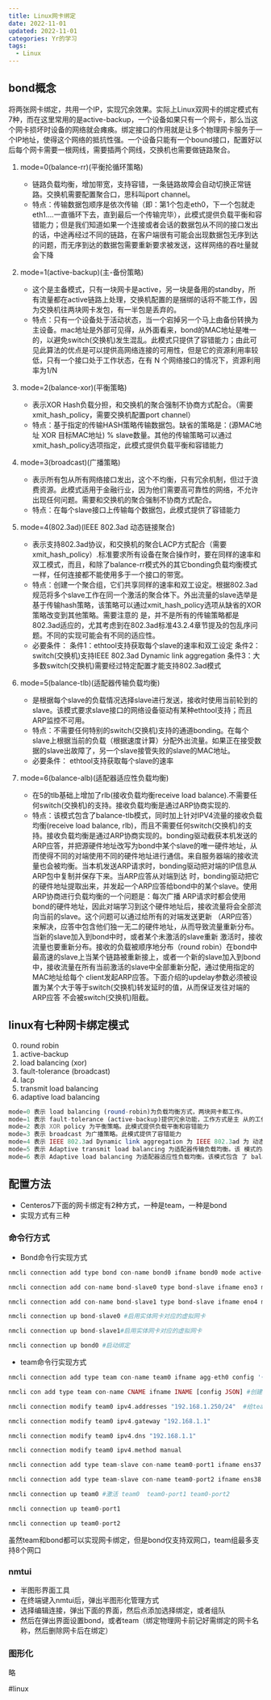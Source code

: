 ```yaml
---
title: Linux网卡绑定
date: 2022-11-01
updated: 2022-11-01
categories: Yr的学习
tags:
  - Linux
---
```

## bond概念
将两张网卡绑定，共用一个IP，实现冗余效果。实际上Linux双网卡的绑定模式有7种，而在这里常用的是active-backup，一个设备如果只有一个网卡，那么当这个网卡损坏时设备的网络就会瘫痪。绑定接口的作用就是让多个物理网卡服务于一个IP地址，使得这个网络的抵抗性强。一个设备只能有一个bound接口，配置好以后每个网卡需要一根网线，需要插两个网线，交换机也需要做链路聚合。  
<!-- more -->

1. mode=0(balance-rr)(平衡抡循环策略)
	- 链路负载均衡，增加带宽，支持容错，一条链路故障会自动切换正常链路。交换机需要配置聚合口，思科叫port channel。
	- 特点：传输数据包顺序是依次传输（即：第1个包走eth0，下一个包就走eth1….一直循环下去，直到最后一个传输完毕），此模式提供负载平衡和容错能力；但是我们知道如果一个连接或者会话的数据包从不同的接口发出的话，中途再经过不同的链路，在客户端很有可能会出现数据包无序到达的问题，而无序到达的数据包需要重新要求被发送，这样网络的吞吐量就会下降
 
2. mode=1(active-backup)(主-备份策略)
	- 这个是主备模式，只有一块网卡是active，另一块是备用的standby，所有流量都在active链路上处理，交换机配置的是捆绑的话将不能工作，因为交换机往两块网卡发包，有一半包是丢弃的。
	- 特点：只有一个设备处于活动状态，当一个宕掉另一个马上由备份转换为主设备。mac地址是外部可见得，从外面看来，bond的MAC地址是唯一的，以避免switch(交换机)发生混乱。此模式只提供了容错能力；由此可见此算法的优点是可以提供高网络连接的可用性，但是它的资源利用率较低，只有一个接口处于工作状态，在有 N 个网络接口的情况下，资源利用率为1/N
 
3. mode=2(balance-xor)(平衡策略)
	- 表示XOR Hash负载分担，和交换机的聚合强制不协商方式配合。（需要xmit_hash_policy，需要交换机配置port channel）
	- 特点：基于指定的传输HASH策略传输数据包。缺省的策略是：(源MAC地址 XOR 目标MAC地址) % slave数量。其他的传输策略可以通过xmit_hash_policy选项指定，此模式提供负载平衡和容错能力
 
4. mode=3(broadcast)(广播策略)
	- 表示所有包从所有网络接口发出，这个不均衡，只有冗余机制，但过于浪费资源。此模式适用于金融行业，因为他们需要高可靠性的网络，不允许出现任何问题。需要和交换机的聚合强制不协商方式配合。
	- 特点：在每个slave接口上传输每个数据包，此模式提供了容错能力
 
5. mode=4(802.3ad)(IEEE 802.3ad 动态链接聚合)
	- 表示支持802.3ad协议，和交换机的聚合LACP方式配合（需要xmit_hash_policy）.标准要求所有设备在聚合操作时，要在同样的速率和双工模式，而且，和除了balance-rr模式外的其它bonding负载均衡模式一样，任何连接都不能使用多于一个接口的带宽。
	- 特点：创建一个聚合组，它们共享同样的速率和双工设定。根据802.3ad规范将多个slave工作在同一个激活的聚合体下。外出流量的slave选举是基于传输hash策略，该策略可以通过xmit_hash_policy选项从缺省的XOR策略改变到其他策略。需要注意的 是，并不是所有的传输策略都是802.3ad适应的，尤其考虑到在802.3ad标准43.2.4章节提及的包乱序问题。不同的实现可能会有不同的适应性。
	- 必要条件：
		条件1：ethtool支持获取每个slave的速率和双工设定
		条件2：switch(交换机)支持IEEE 802.3ad Dynamic link aggregation
		条件3：大多数switch(交换机)需要经过特定配置才能支持802.3ad模式
 
6. mode=5(balance-tlb)(适配器传输负载均衡)
	- 是根据每个slave的负载情况选择slave进行发送，接收时使用当前轮到的slave。该模式要求slave接口的网络设备驱动有某种ethtool支持；而且ARP监控不可用。
	- 特点：不需要任何特别的switch(交换机)支持的通道bonding。在每个slave上根据当前的负载（根据速度计算）分配外出流量。如果正在接受数据的slave出故障了，另一个slave接管失败的slave的MAC地址。
	- 必要条件：
		ethtool支持获取每个slave的速率
7. mode=6(balance-alb)(适配器适应性负载均衡)
	- 在5的tlb基础上增加了rlb(接收负载均衡receive load balance).不需要任何switch(交换机)的支持。接收负载均衡是通过ARP协商实现的.
	- 特点：该模式包含了balance-tlb模式，同时加上针对IPV4流量的接收负载均衡(receive load balance, rlb)，而且不需要任何switch(交换机)的支持。接收负载均衡是通过ARP协商实现的。bonding驱动截获本机发送的ARP应答，并把源硬件地址改写为bond中某个slave的唯一硬件地址，从而使得不同的对端使用不同的硬件地址进行通信。来自服务器端的接收流量也会被均衡。当本机发送ARP请求时，bonding驱动把对端的IP信息从ARP包中复制并保存下来。当ARP应答从对端到达 时，bonding驱动把它的硬件地址提取出来，并发起一个ARP应答给bond中的某个slave。使用ARP协商进行负载均衡的一个问题是：每次广播 ARP请求时都会使用bond的硬件地址，因此对端学习到这个硬件地址后，接收流量将会全部流向当前的slave。这个问题可以通过给所有的对端发送更新 （ARP应答）来解决，应答中包含他们独一无二的硬件地址，从而导致流量重新分布。当新的slave加入到bond中时，或者某个未激活的slave重新 激活时，接收流量也要重新分布。接收的负载被顺序地分布（round robin）在bond中最高速的slave上当某个链路被重新接上，或者一个新的slave加入到bond中，接收流量在所有当前激活的slave中全部重新分配，通过使用指定的MAC地址给每个 client发起ARP应答。下面介绍的updelay参数必须被设置为某个大于等于switch(交换机)转发延时的值，从而保证发往对端的ARP应答 不会被switch(交换机)阻截。

## linux有七种网卡绑定模式

0. round robin
1. active-backup
2. load balancing (xor)
3. fault-tolerance (broadcast)
4. lacp
5. transmit load balancing
6. adaptive load balancing

```php
mode=0 表示 load balancing (round-robin)为负载均衡方式，两块网卡都工作。
mode=1 表示 fault-tolerance (active-backup)提供冗余功能，工作方式是主 从的工作方式,也就是说默认情况下只有一块网卡工作,另一块做备份。  
mode=2 表示 XOR policy 为平衡策略。此模式提供负载平衡和容错能力  
mode=3 表示 broadcast 为广播策略。此模式提供了容错能力  
mode=4 表示 IEEE 802.3ad Dynamic link aggregation 为 IEEE 802.3ad 为 动态链接聚合。该策略可以通过 xmit_hash_policy 选项从缺省的 XOR 策略改变到其他策略。  
mode=5 表示 Adaptive transmit load balancing 为适配器传输负载均衡。该 模式的必要条件：ethtool 支持获取每个 slave 的速率  
mode=6 表示 Adaptive load balancing 为适配器适应性负载均衡。该模式包含 了 balance-tlb 模式，同时加上针对 IPV4 流量的接收负载均衡(receive load   balance, rlb)，而且不需要任何 switch(交换机)的支持。
```

## 配置方法
- Centeros7下面的网卡绑定有2种方式，一种是team，一种是bond
- 实现方式有三种

### 命令行方式
- Bond命令行实现方式
```php
nmcli connection add type bond con-name bond0 ifname bond0 mode active-backup ipv4.method manual ipv4.addresses 10.68.15.56/24 ipv4.dns 114.114.114.144 ipv4.gateway 10.68.15.254  #将ip地址，网关修改为目标网络规划的ip地址

nmcli connection add con-name bond-slave0 type bond-slave ifname eno3 master bond0#实体网卡对应绑定

nmcli connection add con-name bond-slave1 type bond-slave ifname eno4 master bond0#实体网卡对应绑定

nmcli connection up bond-slave0 #启用实体网卡对应的虚拟网卡

nmcli connection up bond-slave1#启用实体网卡对应的虚拟网卡

nmcli connection up bond0 #启动绑定
```

- team命令行实现方式

```php
nmcli connection add type team con-name team0 ifname agg-eth0 config '{"runner":{"name":"activebackup"}}' #创建 team 口 ,  con-name team0 ,  con-name team0 

nmcli con add type team con-name CNAME ifname INAME [config JSON] #创建连接

nmcli connection modify team0 ipv4.addresses "192.168.1.250/24"  #给team0 配置IP Gateway DNS

nmcli connection modify team0 ipv4.gateway "192.168.1.1"

nmcli connection modify team0 ipv4.dns "192.168.1.1"

nmcli connection modify team0 ipv4.method manual

nmcli connection add type team-slave con-name team0-port1 ifname ens37 master team0   #将 ens37 ens38 加入team0,

nmcli connection add type team-slave con-name team0-port2 ifname ens38 master team0

nmcli connection up team0 #激活 team0  team0-port1 team0-port2

nmcli connection up team0-port1

nmcli connection up team0-port2
```
虽然team和bond都可以实现网卡绑定，但是bond仅支持双网口，team组最多支持8个网口


### nmtui
- 半图形界面工具 
- 在终端键入nmtui后，弹出半图形化管理方式
- 选择编辑连接，弹出下面的界面，然后点添加选择绑定，或者组队
- 然后在弹出界面设置bond，或者team（绑定物理网卡前记好需绑定的网卡名称，然后删除网卡后在绑定）

### 图形化
略


#linux 